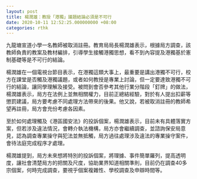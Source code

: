 ```yaml
---
layout: post
title: 楊潤雄：教授「港獨」議題結論必須是不可行
date: 2020-10-11 12:52:25.000000000 +08:00
categories: rthk
---
```


九龍塘宣道小學一名教師被取消註冊。教育局局長楊潤雄表示，根據局方調查，該教師負責的教案及教材編排，引導學生接觸港獨思想，看不到內容提及港獨基於憲制基礎等是不可行的結論。

楊潤雄在一個電視台節目表示，在港獨這類大事上，最重要是講出港獨不可行，校方在課堂是否觸及港獨議題，或者如何教授是專業上討論，但一定要達致港獨不可行的結論，讓同學理解及接受。被問到會否參考其他行業分階段「釘牌」的做法，楊潤雄表示，局方在法例上並無相關權力，目前正總結經驗，對於有人提出扣薪等懲罰建議，局方要考慮不同處理方法帶來的後果。他又說，若被取消註冊的教師希望再註冊，局方會充份考慮各因素。

至於如何處理觸及《港區國安法》的投訴個案，楊潤雄表示，目前未有具體落實方案，但若涉及違法情況，會轉介執法機構，局方亦會繼續調查，並諮詢保安局意見，認為調查專業操守與犯法並無抵觸，局方過往處理涉及違法的專業操守案件，會待法庭完成程序才處理。

楊潤雄提到，局方未來想將特別的投訴個案，將理據、事件簡單羅列，提高透明度，讓社會清楚局方的把關及尺度，協助業界知道相關準則，目前仍在調查40多宗個案，何時完成調查，要視乎個案複雜性、學校調查及申辯時間等。
